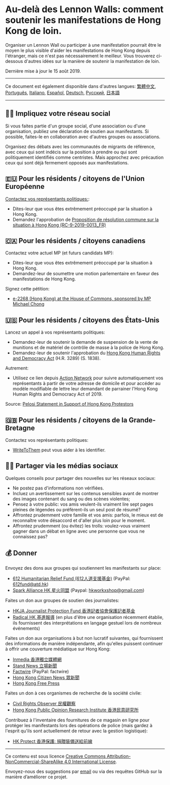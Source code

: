 # Au-delà des Lennon Walls: comment soutenir les manifestations de Hong Kong de loin.

Organiser un Lennon Wall ou participer à une manifestation pourrait être le moyen le plus visible d'aider les manifestations de Hong Kong depuis l'étranger, mais ce n'est pas nécessairement le meilleur. Vous trouverez ci-dessous d'autres idées sur la manière de soutenir la manifestation de loin. 

Dernière mise à jour le 15 août 2019.

---

Ce document est également disponible dans d'autres langues: [繁體中文](README-繁體中文.md), [Português](README-Portugues.md), [Italiano](README-Italiano.md), [Español](README-Español.md), [Deutsch](README-Deutsch.md), [Русский](README-Russian.md), [日本語](README-Japanese.md)

---

## 🧓🏻 Impliquez votre réseau social

Si vous faites partie d'un groupe social, d'une association ou d'une organisation, publiez une déclaration de soutien aux manifestants. Si possible, faites-le en collaboration avec d'autres groupes ou associations. 

Organisez des débats avec les communautés de migrants de référence, avec ceux qui sont indécis sur la position à prendre ou qui sont politiquement identifiés comme centristes. Mais approchez avec précaution ceux qui sont déjà fermement opposés aux manifestations.

## 🇪🇺 Pour les résidents / citoyens de l'Union Européenne

[Contactez vos représentants politiques:](http://www.europarl.europa.eu/meps/en/search/advanced):

- Dites-leur que vous êtes extrêmement préoccupé par la situation à Hong Kong.
- Demandez l'approbation de [Proposition de résolution commune sur la situation à Hong Kong (RC-9-2019-0013_FR)](https://www.europarl.europa.eu/doceo/document/RC-9-2019-0013_FR.html)

## 🇨🇦 Pour les résidents / citoyens canadiens

Contactez votre actuel MP (et futurs candidats MP):

- Dites-leur que vous êtes extrêmement préoccupé par la situation à Hong Kong.
- Demandez-leur de soumettre une motion parlementaire en faveur des manifestations de Hong Kong. 

Signez cette pétition:

- [e-2268 (Hong Kong) at the House of Commons, sponsored by MP Michael Chong](https://petitions.ourcommons.ca/en/Petition/Details?Petition=e-2268)

## 🇺🇸 Pour les résidents / citoyens des États-Unis

Lancez un appel à vos représentants politiques:

- Demandez-leur de soutenir la demande de suspension de la vente de munitions et de matériel de contrôle de masse à la police de Hong Kong.
- Demandez-leur de soutenir l'approbation du [Hong Kong Human Rights and Democracy Act](https://www.rubio.senate.gov/public/_cache/files/7030f464-ac78-4af9-a5d1-55151ca3b6f8/C89816EECDFDE0D75FB8EC98DDEC4803.mdm19812.pdf) (H.R. 3289) (S. 1838).

Autrement: 

- Utilisez ce lien depuis [Action Network](https://actionnetwork.org/letters/co-sponsor-hong-kong-human-rights-and-democracy-act-of-2019) pour suivre automatiquement vos représentants à partir de votre adresse de domicile et pour accéder au modèle modifiable de lettre leur demandant de parrainer l'Hong Kong Human Rights and Democracy Act of 2019.

Source: [Pelosi Statement in Support of Hong Kong Protestors](https://www.speaker.gov/newsroom/8519-3/)


## 🇬🇧 Pour les résidents / citoyens de la Grande-Bretagne

Contactez vos représentants politiques:

- [WriteToThem](http://writetothem.com) peut vous aider à les identifier.

## 🤳🏼 Partager via les médias sociaux

Quelques conseils pour partager des nouvelles sur les réseaux sociaux:

- Ne postez pas d'informations non vérifiées.
- Incluez un avertissement sur les contenus sensibles avant de montrer des images contenant du sang ou des scènes violentes;
- Pensez à votre public: vos amis veulent-ils vraiment lire sept pages pleines de légendes ou préfèrent-ils un seul post de résumé?
- Affrontez prudemment votre famille et vos amis: parfois, le mieux est de reconnaître votre désaccord et d'aller plus loin pour le moment.
- Affrontez prudemment (ou évitez) les trolls: voulez-vous vraiment gagner dans un débat en ligne avec une personne que vous ne connaissez pas?

## 💰 Donner

Envoyez des dons aux groupes qui soutiennent les manifestants sur place:

- [612 Humanitarian Relief Fund (612人道支援基金)](https://www.facebook.com/612Fund/) (PayPal: 612fund@atd.hk)
- [Spark Alliance HK 星火同盟](https://www.facebook.com/sparkalliancehk/posts/2042900022663786) (Paypal: hkworkxshop@gmail.com)

Faites un don aux groupes de soutien des journalistes:

- [HKJA Journalist Protection Fund 香港記者協會保護記者基金](https://gogetfunding.com/hkjaraisefund/)
- [Radical HK 基進報導](https://radicalhk.com/about/donation/) (en plus d'être une organisation récemment établie, ils fournissent des interprétations en langage gestuel lors de nombreux événements)

Faites un don aux organisations à but non lucratif suivantes, qui fournissent des informations de manière indépendante, afin qu'elles puissent continuer à offrir une couverture médiatique sur Hong Kong:

- [Inmedia 香港獨立媒體網](http://www.inmediahk.net/donate) 
- [Stand News 立場新聞](https://mystand.thestandnews.com/) 
- [Factwire](https://www.factwire.org/backus/) (PayPal: factwire)
- [Hong Kong Citizen News 眾新聞](https://www.hkcnews.com/aboutus/)
- [Hong Kong Free Press](https://www.hongkongfp.com/support-hkfp/)

Faites un don à ces organismes de recherche de la société civile:

- [Civil Rights Observer 民權觀察](https://www.hkcro.org/fundraising/)
- [Hong Kong Public Opinion Research Institute 香港民意研究所](https://www.pori.hk/donation) 

Contribuez à l'inventaire des fournitures de ce magasin en ligne pour protéger les manifestants lors des opérations de police (mais gardez à l'esprit qu'ils sont actuellement de retour avec la gestion logistique):

- [HK Protect 香港保護: 捐贈裝備送給前線](https://hkprotect.org/shop/%e4%bf%9d%e8%ad%b7%e8%a3%9d%e5%82%99/%e6%8d%90%e8%b4%88%e8%a3%9d%e5%82%99%e9%80%81%e7%b5%a6%e5%89%8d%e7%b7%9a/)

---

Ce contenu est sous licence [Creative Commons Attribution-NonCommercial-ShareAlike 4.0 International License](http://creativecommons.org/licenses/by-nc-sa/4.0/).

Envoyez-nous des suggestions par [email](mailto:hi@hongkonggong.com) ou via des requêtes GitHub sur la manière d’améliorer ce projet.
